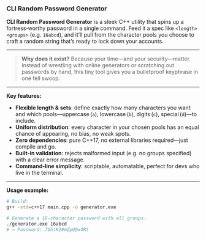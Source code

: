 ### **CLI Random Password Generator**

**CLI Random Password Generator** is a sleek C++ utility that spins up a fortress‑worthy password in a single command. Feed it a spec like `<length><groups>` (e.g. `16abcd`), and it’ll pull from the character pools you choose to craft a random string that’s ready to lock down your accounts.

---

> **Why does it exist?**
> Because your time—and your security—matter. Instead of wrestling with online generators or scratching out passwords by hand, this tiny tool gives you a bulletproof keyphrase in one fell swoop.

---

**Key features:**

* **Flexible length & sets**: define exactly how many characters you want and which pools—uppercase (`a`), lowercase (`b`), digits (`c`), special (`d`)—to include.
* **Uniform distribution**: every character in your chosen pools has an equal chance of appearing, no bias, no weak spots.
* **Zero dependencies**: pure C++17, no external libraries required—just compile and go.
* **Built‑in validation**: rejects malformed input (e.g. no groups specified) with a clear error message.
* **Command‑line simplicity**: scriptable, automatable, perfect for devs who live in the terminal.

---

**Usage example:**

```bash
# Build:
g++ -std=c++17 main.cpp -o generator.exe

# Generate a 16‑character password with all groups:
./generator.exe 16abcd
# → Password: 7Gh!K2#mZpQ@x4Rt
```